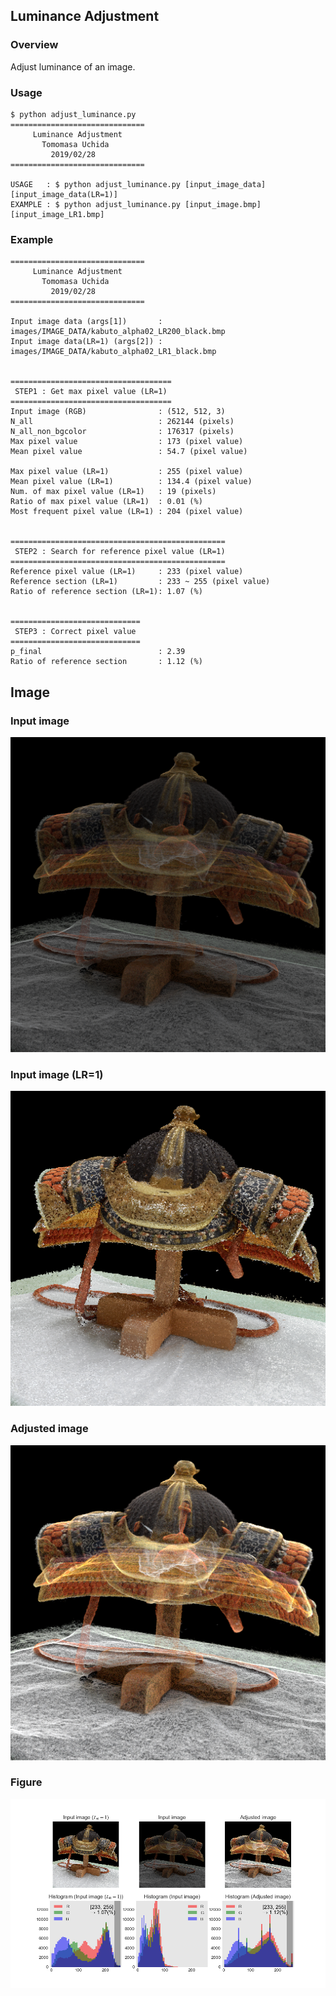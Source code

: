 ## Luminance Adjustment

### Overview
Adjust luminance of an image.

### Usage
```
$ python adjust_luminance.py
==============================
     Luminance Adjustment
       Tomomasa Uchida
         2019/02/28
==============================

USAGE   : $ python adjust_luminance.py [input_image_data] [input_image_data(LR=1)]
EXAMPLE : $ python adjust_luminance.py [input_image.bmp] [input_image_LR1.bmp]
```

### Example
```
==============================
     Luminance Adjustment
       Tomomasa Uchida
         2019/02/28
==============================

Input image data (args[1])       : images/IMAGE_DATA/kabuto_alpha02_LR200_black.bmp
Input image data(LR=1) (args[2]) : images/IMAGE_DATA/kabuto_alpha02_LR1_black.bmp


====================================
 STEP1 : Get max pixel value (LR=1)
====================================
Input image (RGB)                : (512, 512, 3)
N_all                            : 262144 (pixels)
N_all_non_bgcolor                : 176317 (pixels)
Max pixel value                  : 173 (pixel value)
Mean pixel value                 : 54.7 (pixel value)

Max pixel value (LR=1)           : 255 (pixel value)
Mean pixel value (LR=1)          : 134.4 (pixel value)
Num. of max pixel value (LR=1)   : 19 (pixels)
Ratio of max pixel value (LR=1)  : 0.01 (%)
Most frequent pixel value (LR=1) : 204 (pixel value)


================================================
 STEP2 : Search for reference pixel value (LR=1)
================================================
Reference pixel value (LR=1)     : 233 (pixel value)
Reference section (LR=1)         : 233 ~ 255 (pixel value)
Ratio of reference section (LR=1): 1.07 (%)


=============================
 STEP3 : Correct pixel value
=============================
p_final                          : 2.39
Ratio of reference section       : 1.12 (%)
```

## Image

### Input image
![sample1](resources/sample/ookabuto/input.bmp)

### Input image (LR=1)
![sample2](resources/sample/ookabuto/LR1.bmp)

### Adjusted image
![sample2](resources/sample/ookabuto/adjusted_2.39.bmp)

### Figure
![sample2](resources/sample/ookabuto/figure_2.39.png)
